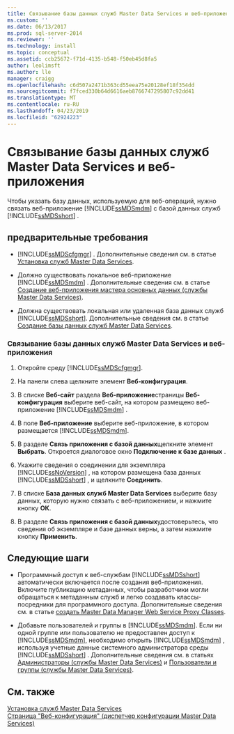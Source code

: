 ```yaml
---
title: Связывание базы данных служб Master Data Services и веб-приложения | Документы Майкрософт
ms.custom: ''
ms.date: 06/13/2017
ms.prod: sql-server-2014
ms.reviewer: ''
ms.technology: install
ms.topic: conceptual
ms.assetid: ccb25672-f71d-4135-b548-f50eb45d8fa5
author: leolimsft
ms.author: lle
manager: craigg
ms.openlocfilehash: c6d507a2471b363cd55eea75e20128ef18f354dd
ms.sourcegitcommit: f7fced330b64d6616aeb8766747295807c92dd41
ms.translationtype: MT
ms.contentlocale: ru-RU
ms.lasthandoff: 04/23/2019
ms.locfileid: "62924223"
---
```

# <a name="associate-a-master-data-services-database-and-web-application"></a>Связывание базы данных служб Master Data Services и веб-приложения
  Чтобы указать базу данных, используемую для веб-операций, нужно связать веб-приложение [!INCLUDE[ssMDSmdm](../../includes/ssmdsmdm-md.md)] с базой данных служб [!INCLUDE[ssMDSshort](../../includes/ssmdsshort-md.md)] .  
  
## <a name="prerequisites"></a>предварительные требования  
  
-   [!INCLUDE[ssMDScfgmgr](../../includes/ssmdscfgmgr-md.md)] . Дополнительные сведения см. в статье [Установка служб Master Data Services](install-master-data-services.md).  
  
-   Должно существовать локальное веб-приложение [!INCLUDE[ssMDSmdm](../../includes/ssmdsmdm-md.md)] . Дополнительные сведения см. в статье [Создание веб-приложения мастера основных данных (службы Master Data Services)](create-a-master-data-manager-web-application-master-data-services.md).  
  
-   Должна существовать локальная или удаленная база данных служб [!INCLUDE[ssMDSshort](../../includes/ssmdsshort-md.md)]. Дополнительные сведения см. в статье [Создание базы данных служб Master Data Services](create-a-master-data-services-database.md).  
  
### <a name="to-associate-a-master-data-services-database-and-web-application"></a>Связывание базы данных служб Master Data Services и веб-приложения  
  
1.  Откройте среду [!INCLUDE[ssMDScfgmgr](../../includes/ssmdscfgmgr-md.md)].  
  
2.  На панели слева щелкните элемент **Веб-конфигурация**.  
  
3.  В списке **Веб-сайт** раздела **Веб-приложение**страницы **Веб-конфигурация** выберите веб-сайт, на котором размещено веб-приложение [!INCLUDE[ssMDSmdm](../../includes/ssmdsmdm-md.md)] .  
  
4.  В поле **Веб-приложение** выберите веб-приложение, в котором размещается [!INCLUDE[ssMDSmdm](../../includes/ssmdsmdm-md.md)].  
  
5.  В разделе **Связь приложения с базой данных**щелкните элемент **Выбрать**. Откроется диалоговое окно **Подключение к базе данных** .  
  
6.  Укажите сведения о соединении для экземпляра [!INCLUDE[ssNoVersion](../../includes/ssnoversion-md.md)] , на котором размещена база данных [!INCLUDE[ssMDSshort](../../includes/ssmdsshort-md.md)] , и щелкните **Соединить**.  
  
7.  В списке **База данных служб Master Data Services** выберите базу данных, которую нужно связать с веб-приложением, и нажмите кнопку **ОК**.  
  
8.  В разделе **Связь приложения с базой данных**удостоверьтесь, что сведения об экземпляре и базе данных верны, а затем нажмите кнопку **Применить**.  
  
## <a name="next-steps"></a>Следующие шаги  
  
-   Программный доступ к веб-службам [!INCLUDE[ssMDSshort](../../includes/ssmdsshort-md.md)] автоматически включается после создания веб-приложения. Включите публикацию метаданных, чтобы разработчики могли обращаться к метаданным служб и легко создавать классы-посредники для программного доступа. Дополнительные сведения см. в статье [создать Master Data Manager Web Service Proxy Classes](../develop/create-master-data-manager-web-service-proxy-classes.md).  
  
-   Добавьте пользователей и группы в [!INCLUDE[ssMDSmdm](../../includes/ssmdsmdm-md.md)]. Если ни одной группе или пользователю не предоставлен доступ к [!INCLUDE[ssMDSmdm](../../includes/ssmdsmdm-md.md)], необходимо открыть [!INCLUDE[ssMDSmdm](../../includes/ssmdsmdm-md.md)] , используя учетные данные системного администратора среды [!INCLUDE[ssMDSshort](../../includes/ssmdsshort-md.md)] . Дополнительные сведения см. в статьях [Администраторы (службы Master Data Services)](../administrators-master-data-services.md) и [Пользователи и группы (службы Master Data Services)](../users-and-groups-master-data-services.md).  
  
## <a name="see-also"></a>См. также  
 [Установка служб Master Data Services](install-master-data-services.md)   
 [Страница "Веб-конфигурация" (диспетчер конфигурации Master Data Services)](../web-configuration-page-master-data-services-configuration-manager.md)  
  
  
